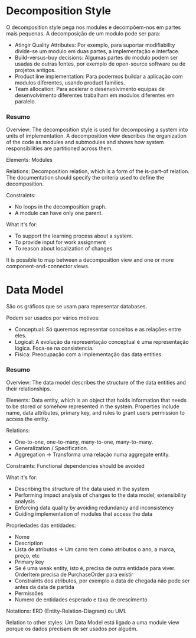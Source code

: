 # Decomposition Style

O decomposition style pega nos modules e decompõem-nos em partes mais pequenas. A decomposição de um modulo pode ser para:
- Atingir Quality Attributes: Por exemplo, para suportar modifiability divide-se um modulo em duas partes, a implementação e interface.
- Build-versus-buy decisions: Algumas partes do modulo podem ser usadas de outras fontes, por exemplo de open-source software ou de projetos antigos.
- Product line implementation: Para podermos buildar a aplicação com modulos diferentes, usando product families.
- Team allocation: Para acelerar o desenvolvimento equipas de desenvolvimento diferentes trabalham em modulos diferentes em paralelo.

### Resumo

Overview: The decomposition style is used for decomposing a system into units of implementation. A decomposition view describes the organization of the code as modules and submodules and shows how system responsibilities are partitioned across them.

Elements: Modules

Relations: Decomposition relation, which is a form of the is-part-of relation. The documentation should specify the criteria used to define the decomposition.

Constraints:
- No loops in the decomposition graph.
- A module can have only one parent.

What it's for:
- To support the learning process about a system.
- To provide input for work assignment
- To reason about localization of changes

It is possible to map between a decomposition view and one or more component-and-connector views.

# Data Model

São os gráficos que se usam para representar databases.

Podem ser usados por vários motivos:
- Conceptual: Só queremos representar conceitos e as relações entre eles.
- Logical: A evolução da representação conceptual é uma representação lógica. Foca-se na consistencia.
- Fisica: Preocupação com a implementação das data entities.

### Resumo

Overview: The data model describes the structure of the data entities and their relationships.

Elements: Data entity, which is an object that holds information that needs to be stored or somehow represented in the system. Properties include name, data attributes, primary key, and rules to grant users permission to access the entity.

Relations:
- One-to-one, one-to-many, many-to-one, many-to-many.
- Generalization / Specification.
- Aggregation -> Transforma uma relação numa aggregate entity.

Constraints: Functional dependencies should be avoided

What it's for:
- Describing the structure of the data used in the system
- Performing impact analysis of changes to the data model; extensibility analysis
- Enforcing data quality by avoiding redundancy and inconsistency
- Guiding implementation of modules that access the data

Propriedades das entidades:
- Nome
- Description
- Lista de atributos -> Um carro tem como atributos o ano, a marca, preço, etc
- Primary key
- Se é uma weak entity, isto é, precisa de outra entidade para viver. OrderItem precisa de PurchaseOrder para existir
- Constraints dos atributos, por exemplo a data de chegada não pode ser antes da data de partida 
- Permissões
- Numero de entidades esperado e taxa de crescimento

Notations: ERD (Entity-Relation-Diagram) ou UML

Relation to other styles: Um Data Model está ligado a uma module view porque os dados precisam de ser usados por alguém.
